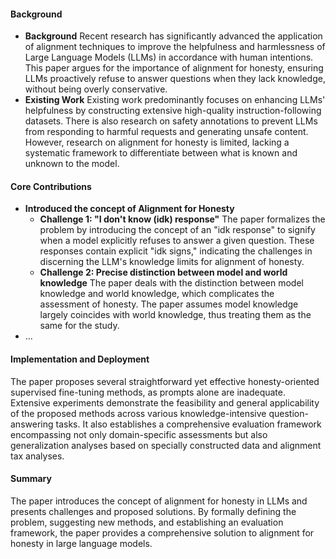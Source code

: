 #### Background
- **Background**
Recent research has significantly advanced the application of alignment techniques to improve the helpfulness and harmlessness of Large Language Models (LLMs) in accordance with human intentions. This paper argues for the importance of alignment for honesty, ensuring LLMs proactively refuse to answer questions when they lack knowledge, without being overly conservative.
- **Existing Work**
Existing work predominantly focuses on enhancing LLMs' helpfulness by constructing extensive high-quality instruction-following datasets. There is also research on safety annotations to prevent LLMs from responding to harmful requests and generating unsafe content. However, research on alignment for honesty is limited, lacking a systematic framework to differentiate between what is known and unknown to the model.

#### Core Contributions
  - **Introduced the concept of Alignment for Honesty**
      - **Challenge 1: "I don't know (idk) response"**
        The paper formalizes the problem by introducing the concept of an "idk response" to signify when a model explicitly refuses to answer a given question. These responses contain explicit "idk signs," indicating the challenges in discerning the LLM's knowledge limits for alignment of honesty.
      - **Challenge 2: Precise distinction between model and world knowledge**
        The paper deals with the distinction between model knowledge and world knowledge, which complicates the assessment of honesty. The paper assumes model knowledge largely coincides with world knowledge, thus treating them as the same for the study.
  - ...

#### Implementation and Deployment
The paper proposes several straightforward yet effective honesty-oriented supervised fine-tuning methods, as prompts alone are inadequate. Extensive experiments demonstrate the feasibility and general applicability of the proposed methods across various knowledge-intensive question-answering tasks. It also establishes a comprehensive evaluation framework encompassing not only domain-specific assessments but also generalization analyses based on specially constructed data and alignment tax analyses.

#### Summary
The paper introduces the concept of alignment for honesty in LLMs and presents challenges and proposed solutions. By formally defining the problem, suggesting new methods, and establishing an evaluation framework, the paper provides a comprehensive solution to alignment for honesty in large language models.
